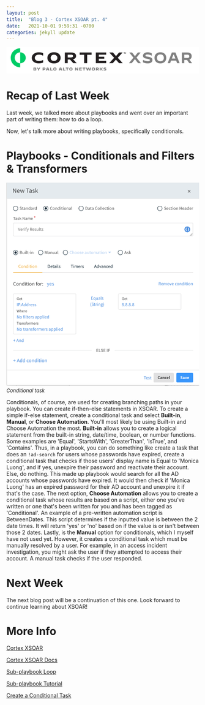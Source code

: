 ```yaml
---
layout: post
title:  "Blog 3 - Cortex XSOAR pt. 4"
date:   2021-10-01 9:59:31 -0700
categories: jekyll update
---
```


![Cortex XSOAR logo](/assets/xsoar-logo.png)

# **Recap of Last Week**
Last week, we talked more about playbooks and went over an important part of writing them: how to do a loop.

Now, let's talk more about writing playbooks, specifically conditionals.

# **Playbooks - Conditionals and Filters & Transformers**

![Conditional](/assets/xsoar-conditional.png)<br/><font size="2.75px"><em>Conditional task</em></font>

Conditionals, of course, are used for creating branching paths in your playbook. You can create if-then-else statements in XSOAR. To create a simple if-else statement, create a conditional task and select **Built-in**, **Manual**, or **Choose Automation**. You'll most likely be using Built-in and Choose Automation the most. **Built-in** allows you to create a logical statement from the built-in string, date/time, boolean, or number functions. Some examples are 'Equal', 'StartsWith', 'GreaterThan', 'IsTrue', and 'Contains'. Thus, in a playbook, you can do something like create a task that does an `!ad-search` for users whose passwords have expired, create a conditional task that checks if those users' display name is Equal to 'Monica Luong', and if yes, unexpire their password and reactivate their account. Else, do nothing. This made up playbook would search for all the AD accounts whose passwords have expired. It would then check if 'Monica Luong' has an expired password for their AD account and unexpire it if that's the case. The next option, **Choose Automation** allows you to create a conditional task whose results are based on a script, either one you've written or one that's been written for you and has been tagged as 'Conditional'. An example of a pre-written automation script is BetweenDates. This script determines if the inputted value is between the 2 date times. It will return 'yes' or 'no' based on if the value is or isn't between those 2 dates. Lastly, is the **Manual** option for conditionals, which I myself have not used yet. However, it creates a conditional task which must be manually resolved by a user. For example, in an access incident investigation, you might ask the user if they attempted to access their account. A manual task checks if the user responded.

# **Next Week**
The next blog post will be a continuation of this one. Look forward to continue learning about XSOAR!

# **More Info**
[Cortex XSOAR](https://www.paloaltonetworks.com/cortex/cortex-xsoar)

[Cortex XSOAR Docs](https://xsoar.pan.dev/docs/concepts/getting-started-guide)

[Sub-playbook Loop](https://docs.paloaltonetworks.com/cortex/cortex-xsoar/6-0/cortex-xsoar-admin/playbooks/configure-a-sub-playbook-loop.html)

[Sub-playbook Tutorial](https://docs.paloaltonetworks.com/cortex/cortex-xsoar/6-0/cortex-xsoar-admin/playbooks/configure-a-sub-playbook-loop/sub-playbook-tutorial.html)

[Create a Conditional Task](https://docs.paloaltonetworks.com/cortex/cortex-xsoar/5-5/cortex-xsoar-admin/playbooks/playbook-tasks/create-a-conditional-task.html)